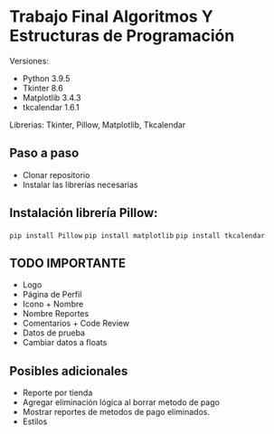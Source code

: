 # Trabajo Final Algoritmos Y Estructuras de Programación

Versiones: 
+ Python 3.9.5
+ Tkinter 8.6
+ Matplotlib 3.4.3
+ tkcalendar 1.6.1

Librerias: Tkinter, Pillow, Matplotlib, Tkcalendar

## Paso a paso
+ Clonar repositorio
+ Instalar las librerías necesarias

## Instalación librería Pillow:
`pip install Pillow`
`pip install matplotlib`
`pip install tkcalendar`


## TODO IMPORTANTE
+ Logo
+ Página de Perfil
+ Icono + Nombre
+ Nombre Reportes
+ Comentarios + Code Review
+ Datos de prueba
+ Cambiar datos a floats


## Posibles adicionales
+ Reporte por tienda
+ Agregar eliminación lógica al borrar metodo de pago
+ Mostrar reportes de metodos de pago eliminados.
+ Estilos